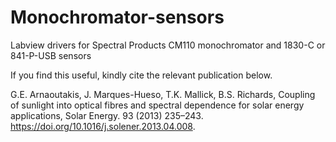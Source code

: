 # Monochromator-sensors
Labview drivers for Spectral Products CM110 monochromator and 1830-C or 841-P-USB sensors


If you find this useful, kindly cite the relevant publication below.

G.E. Arnaoutakis, J. Marques-Hueso, T.K. Mallick, B.S. Richards, Coupling of sunlight into optical fibres and spectral dependence for solar energy applications, Solar Energy. 93 (2013) 235–243. https://doi.org/10.1016/j.solener.2013.04.008.
